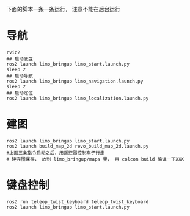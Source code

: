 
下面的脚本一条一条运行， 注意不能在后台运行
 
# 导航

```shell
rviz2
## 启动底盘
ros2 launch limo_bringup limo_start.launch.py
sleep 2
## 启动导航
ros2 launch limo_bringup limo_navigation.launch.py
sleep 2
## 启动定位
ros2 launch limo_bringup limo_localization.launch.py
```

# 建图

```shell
ros2 launch limo_bringup limo_start.launch.py
ros2 launch build_map_2d revo_build_map_2d.launch.py
#上面三条指令启动之后，用遥控器控制车子行走
# 建完图保存， 放到 limo_bringup/maps 里， 再 colcon build 编译一下XXX
```


# 键盘控制

```shell
ros2 run teleop_twist_keyboard teleop_twist_keyboard
ros2 launch limo_bringup limo_start.launch.py
```
